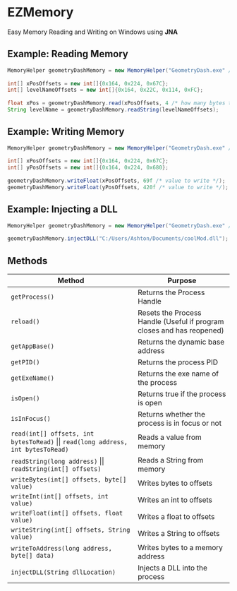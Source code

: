 # EZMemory

Easy Memory Reading and Writing on Windows using **JNA**

## Example: Reading Memory
```java
MemoryHelper geometryDashMemory = new MemoryHelper("GeometryDash.exe" /* exe name */ , 0x3222d0 /* base address */);  
      
int[] xPosOffsets = new int[]{0x164, 0x224, 0x67C};  
int[] levelNameOffsets = new int[]{0x164, 0x22C, 0x114, 0xFC};  
      
float xPos = geometryDashMemory.read(xPosOffsets, 4 /* how many bytes to read */).getFloat(0);  
String levelName = geometryDashMemory.readString(levelNameOffsets);
```
## Example: Writing Memory
```java
MemoryHelper geometryDashMemory = new MemoryHelper("GeometryDash.exe" /*exe name*/ , 0x3222d0 /* base address*/);  
      
int[] xPosOffsets = new int[]{0x164, 0x224, 0x67C};  
int[] yPosOffsets = new int[]{0x164, 0x224, 0x680};  
      
geometryDashMemory.writeFloat(xPosOffsets, 69f /* value to write */);  
geometryDashMemory.writeFloat(yPosOffsets, 420f /* value to write */);
```
## Example: Injecting a DLL
```java
MemoryHelper geometryDashMemory = new MemoryHelper("GeometryDash.exe" /*exe name*/ , 0x3222d0 /* base address */);  
      
geometryDashMemory.injectDLL("C:/Users/Ashton/Documents/coolMod.dll");
```
## Methods

|Method                         |          Purpose            |
|-------------------------------|-----------------------------|
|`getProcess()`                 |Returns the Process Handle   |
|`reload()`                     |Resets the Process Handle (Useful if program closes and has reopened)           														|
|`getAppBase()`                 |Returns the dynamic base address|
|`getPID()`											|Returns the process PID			|
|`getExeName()`									|Returns the exe name of the process |
|`isOpen()`											|Returns true if the process is open |
|`isInFocus()`								  |Returns whether the process is in focus or not |
|`read(int[] offsets, int bytesToRead)` \|\| `read(long address, int bytesToRead)` | Reads a value from memory | 
|`readString(long address)` \|\| `readString(int[] offsets)` | Reads a String from memory | 
|`writeBytes(int[] offsets, byte[] value)` | Writes bytes to offsets|
|`writeInt(int[] offsets, int value)` | Writes an int to offsets|
|`writeFloat(int[] offsets, float value)` | Writes a float to offsets|
|`writeString(int[] offsets, String value)` | Writes a String to offsets|
|`writeToAddress(long address, byte[] data)` | Writes bytes to a memory address|
|`injectDLL(String dllLocation)` | Injects a DLL into the process |
